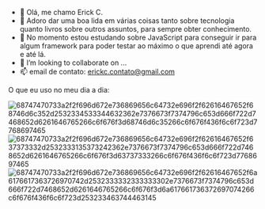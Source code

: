 - 👋 Olá, me chamo Erick C.
- 👀 Adoro dar uma boa lida em várias coisas tanto sobre tecnologia quanto livros sobre outros assuntos, para sempre obter conhecimento.
- 🌱 No momento estou estudando sobre JavaScript para conseguir ir para algum framework para poder testar ao máximo o que aprendi até agora e até lá.
- 💞️ I’m looking to collaborate on ...
- 📫 email de contato: erickc.contato@gmail.com




O que eu uso no meu dia a dia: 
 






![68747470733a2f2f696d672e736869656c64732e696f2f62616467652f68746d6c352d2532334533344632362e7376673f7374796c653d666f722d7468652d6261646765266c6f676f3d68746d6c35266c6f676f436f6c6f723d7768697465](https://user-images.githubusercontent.com/46661756/195254175-0a0eeb29-1d2c-4050-85bf-dc285d93d4a5.svg)
![68747470733a2f2f696d672e736869656c64732e696f2f62616467652f637373332d2532333135373242362e7376673f7374796c653d666f722d7468652d6261646765266c6f676f3d63737333266c6f676f436f6c6f723d7768697465](https://user-images.githubusercontent.com/46661756/195254335-e0ec2ba4-b7e8-452a-a81e-d49c9c55093a.svg)
![68747470733a2f2f696d672e736869656c64732e696f2f62616467652f6a6176617363726970742d2532333332333333302e7376673f7374796c653d666f722d7468652d6261646765266c6f676f3d6a617661736372697074266c6f676f436f6c6f723d253233463744463145](https://user-images.githubusercontent.com/46661756/195254354-4eb30299-9f67-4e15-a68b-9ffc754b41a1.svg)
